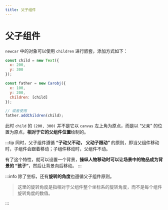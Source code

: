 ```yaml
---
title: 父子组件
---
```


# 父子组件

`newcar` 中的对象可以使用 `children` 进行嵌套，添加方式如下：

```javascript
const child = new Text({
  x: 200,
  y: 300
});

const father = new Carobj({
  x: 100,
  y: 200,
  children: [child]
});

// 或者使用
father.addChildren(child);
```

此时 `child` 的 `(200, 300)` 并不是它以 `canvas` 左上角为原点，而是以 “父亲” 的位置为原点，**相对于它的父组件位置**绘制的。

:::tip
同时，父子组件遵循 **“子动父不动， 父动子跟动”** 的原则，即当父组件移动时，子组件会跟着移动；子组件移动时，父组件不动。

有了这个特性，就可以设置一个背景，**操纵人物移动时可以让场景中的物品成为背景的 “孩子”**，然后让背景向后移动。
:::

:::info
除了坐标，还有**旋转的角度**也遵循父子组件原则。

> 这里的旋转角度是指相对于父组件整个坐标系的旋转角度，而不是每个组件旋转角度的数值。

:::
